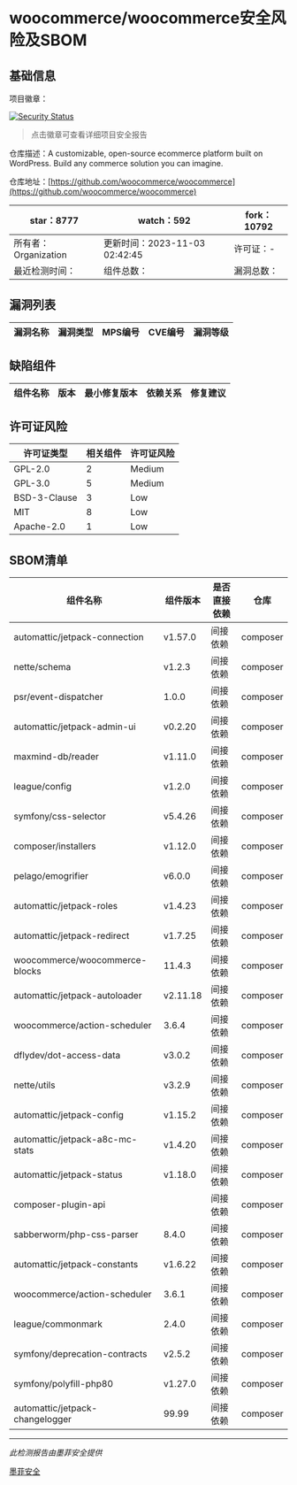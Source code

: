 # woocommerce/woocommerce安全风险及SBOM

## 基础信息

项目徽章：

[![Security Status](https://www.murphysec.com/platform3/v31/badge/1720150529252216832.svg)](https://www.murphysec.com/console/report/1694416112174133248/1720150529252216832)

> 点击徽章可查看详细项目安全报告

仓库描述：A customizable, open-source ecommerce platform built on WordPress. Build any commerce solution you can imagine.

仓库地址：[https://github.com/woocommerce/woocommerce](https://github.com/woocommerce/woocommerce)

| star：8777 | watch：592 | fork：10792 |
| ----------- | -------------- | ------------ |
| 所有者：Organization | 更新时间：2023-11-03 02:42:45 | 许可证：- |
| 最近检测时间： | 组件总数： | 漏洞总数： |




## 漏洞列表

| 漏洞名称 | 漏洞类型 | MPS编号 | CVE编号 | 漏洞等级 |
| ------- | ------ | ------- | ------ | ----- |





## 缺陷组件

| 组件名称 | 版本 | 最小修复版本 | 依赖关系 | 修复建议 |
| -------- | ---- | ------------ | -------- | -------- |





## 许可证风险

| 许可证类型 | 相关组件 | 许可证风险 |
| ---------- | -------- | ---------- |
|GPL-2.0|2|Medium|
|GPL-3.0|5|Medium|
|BSD-3-Clause|3|Low|
|MIT|8|Low|
|Apache-2.0|1|Low|




## SBOM清单

| 组件名称 | 组件版本 | 是否直接依赖 | 仓库 |
| -------- | -------- | ------------ | ---- |
|automattic/jetpack-connection|v1.57.0|间接依赖|composer|
|nette/schema|v1.2.3|间接依赖|composer|
|psr/event-dispatcher|1.0.0|间接依赖|composer|
|automattic/jetpack-admin-ui|v0.2.20|间接依赖|composer|
|maxmind-db/reader|v1.11.0|间接依赖|composer|
|league/config|v1.2.0|间接依赖|composer|
|symfony/css-selector|v5.4.26|间接依赖|composer|
|composer/installers|v1.12.0|间接依赖|composer|
|pelago/emogrifier|v6.0.0|间接依赖|composer|
|automattic/jetpack-roles|v1.4.23|间接依赖|composer|
|automattic/jetpack-redirect|v1.7.25|间接依赖|composer|
|woocommerce/woocommerce-blocks|11.4.3|间接依赖|composer|
|automattic/jetpack-autoloader|v2.11.18|间接依赖|composer|
|woocommerce/action-scheduler|3.6.4|间接依赖|composer|
|dflydev/dot-access-data|v3.0.2|间接依赖|composer|
|nette/utils|v3.2.9|间接依赖|composer|
|automattic/jetpack-config|v1.15.2|间接依赖|composer|
|automattic/jetpack-a8c-mc-stats|v1.4.20|间接依赖|composer|
|automattic/jetpack-status|v1.18.0|间接依赖|composer|
|composer-plugin-api||间接依赖|composer|
|sabberworm/php-css-parser|8.4.0|间接依赖|composer|
|automattic/jetpack-constants|v1.6.22|间接依赖|composer|
|woocommerce/action-scheduler|3.6.1|间接依赖|composer|
|league/commonmark|2.4.0|间接依赖|composer|
|symfony/deprecation-contracts|v2.5.2|间接依赖|composer|
|symfony/polyfill-php80|v1.27.0|间接依赖|composer|
|automattic/jetpack-changelogger|99.99|间接依赖|composer|


------

*此检测报告由墨菲安全提供*

[墨菲安全](www.murphysec.com)